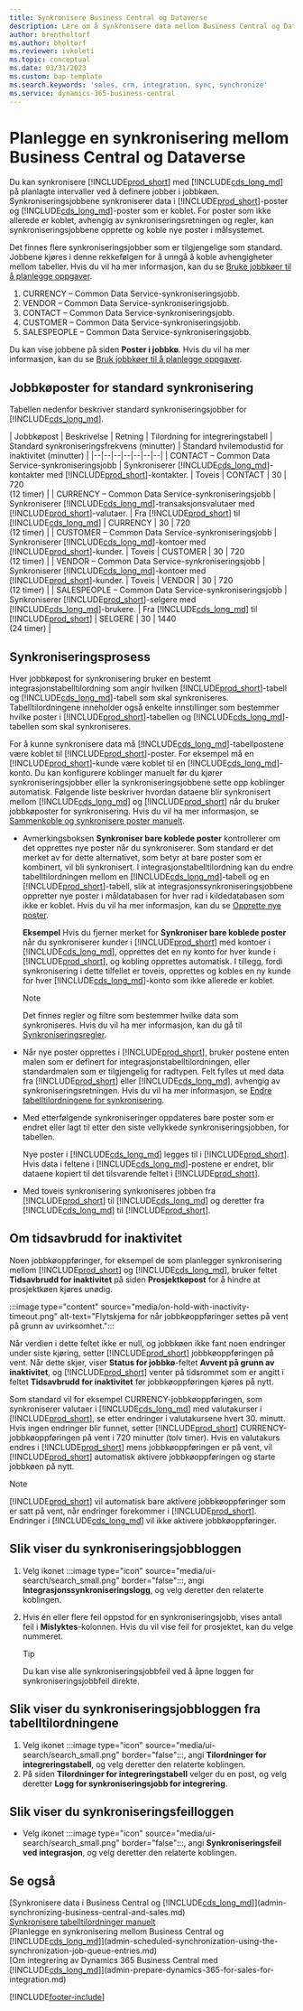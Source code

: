 ```yaml
---
title: Synkronisere Business Central og Dataverse
description: Lære om å synkronisere data mellom Business Central og Dataverse.
author: brentholtorf
ms.author: bholtorf
ms.reviewer: ivkoleti
ms.topic: conceptual
ms.date: 03/31/2023
ms.custom: bap-template
ms.search.keywords: 'sales, crm, integration, sync, synchronize'
ms.service: dynamics-365-business-central
---
```


# Planlegge en synkronisering mellom Business Central og Dataverse

Du kan synkronisere [!INCLUDE[prod_short](includes/prod_short.md)] med [!INCLUDE[cds_long_md](includes/cds_long_md.md)] på planlagte intervaller ved å definere jobber i jobbkøen. Synkroniseringsjobbene synkroniserer data i [!INCLUDE[prod_short](includes/prod_short.md)]-poster og [!INCLUDE[cds_long_md](includes/cds_long_md.md)]-poster som er koblet. For poster som ikke allerede er koblet, avhengig av synkroniseringsretningen og regler, kan synkroniseringsjobbene opprette og koble nye poster i målsystemet.

Det finnes flere synkroniseringsjobber som er tilgjengelige som standard. Jobbene kjøres i denne rekkefølgen for å unngå å koble avhengigheter mellom tabeller. Hvis du vil ha mer informasjon, kan du se [Bruke jobbkøer til å planlegge oppgaver](admin-job-queues-schedule-tasks.md).

1. CURRENCY – Common Data Service-synkroniseringsjobb.
2. VENDOR – Common Data Service-synkroniseringsjobb.
3. CONTACT – Common Data Service-synkroniseringsjobb.
4. CUSTOMER – Common Data Service-synkroniseringsjobb.
5. SALESPEOPLE – Common Data Service-synkroniseringsjobb.

Du kan vise jobbene på siden **Poster i jobbkø**. Hvis du vil ha mer informasjon, kan du se [Bruk jobbkøer til å planlegge oppgaver](admin-job-queues-schedule-tasks.md).

## Jobbkøposter for standard synkronisering

Tabellen nedenfor beskriver standard synkroniseringsjobber for [!INCLUDE[cds_long_md](includes/cds_long_md.md)].  

| Jobbkøpost | Beskrivelse | Retning | Tilordning for integreringstabell | Standard synkroniseringsfrekvens (minutter) | Standard hvilemodustid for inaktivitet (minutter) |
|--|--|--|--|--|--|--|
| CONTACT – Common Data Service-synkroniseringsjobb | Synkroniserer [!INCLUDE[cds_long_md](includes/cds_long_md.md)]-kontakter med [!INCLUDE[prod_short](includes/prod_short.md)]-kontakter. | Toveis | CONTACT | 30 | 720 <br>(12 timer) |
| CURRENCY – Common Data Service-synkroniseringsjobb | Synkroniserer [!INCLUDE[cds_long_md](includes/cds_long_md.md)]-transaksjonsvalutaer med [!INCLUDE[prod_short](includes/prod_short.md)]-valutaer. | Fra [!INCLUDE[prod_short](includes/prod_short.md)] til [!INCLUDE[cds_long_md](includes/cds_long_md.md)] | CURRENCY | 30 | 720 <br> (12 timer) |
| CUSTOMER – Common Data Service-synkroniseringsjobb | Synkroniserer [!INCLUDE[cds_long_md](includes/cds_long_md.md)]-kontoer med [!INCLUDE[prod_short](includes/prod_short.md)]-kunder. | Toveis | CUSTOMER | 30 | 720<br> (12 timer) |
| VENDOR – Common Data Service-synkroniseringsjobb | Synkroniserer [!INCLUDE[cds_long_md](includes/cds_long_md.md)]-kontoer med [!INCLUDE[prod_short](includes/prod_short.md)]-kunder. | Toveis | VENDOR | 30 | 720<br> (12 timer) |
| SALESPEOPLE – Common Data Service-synkroniseringsjobb | Synkroniserer [!INCLUDE[prod_short](includes/prod_short.md)]-selgere med [!INCLUDE[cds_long_md](includes/cds_long_md.md)]-brukere. | Fra [!INCLUDE[cds_long_md](includes/cds_long_md.md)] til [!INCLUDE[prod_short](includes/prod_short.md)] | SELGERE | 30 | 1440<br> (24 timer) |

## Synkroniseringsprosess

Hver jobbkøpost for synkronisering bruker en bestemt integrasjonstabelltilordning som angir hvilken [!INCLUDE[prod_short](includes/prod_short.md)]-tabell og [!INCLUDE[cds_long_md](includes/cds_long_md.md)]-tabell som skal synkroniseres. Tabelltilordningene inneholder også enkelte innstillinger som bestemmer hvilke poster i [!INCLUDE[prod_short](includes/prod_short.md)]-tabellen og [!INCLUDE[cds_long_md](includes/cds_long_md.md)]-tabellen som skal synkroniseres.  

For å kunne synkronisere data må [!INCLUDE[cds_long_md](includes/cds_long_md.md)]-tabellpostene være koblet til [!INCLUDE[prod_short](includes/prod_short.md)]-poster. For eksempel må en [!INCLUDE[prod_short](includes/prod_short.md)]-kunde være koblet til en [!INCLUDE[cds_long_md](includes/cds_long_md.md)]-konto. Du kan konfigurere koblinger manuelt før du kjører synkroniseringsjobber eller la synkroniseringsjobbene sette opp koblinger automatisk. Følgende liste beskriver hvordan dataene blir synkronisert mellom [!INCLUDE[cds_long_md](includes/cds_long_md.md)] og [!INCLUDE[prod_short](includes/prod_short.md)] når du bruker jobbkøposter for synkronisering. Hvis du vil ha mer informasjon, se [Sammenkoble og synkronisere poster manuelt](admin-how-to-couple-and-synchronize-records-manually.md).

- Avmerkingsboksen **Synkroniser bare koblede poster** kontrollerer om det opprettes nye poster når du synkroniserer. Som standard er det merket av for dette alternativet, som betyr at bare poster som er kombinert, vil bli synkronisert. I integrasjonstabelltilordning kan du endre tabelltilordningen mellom en [!INCLUDE[cds_long_md](includes/cds_long_md.md)]-tabell og en [!INCLUDE[prod_short](includes/prod_short.md)]-tabell, slik at integrasjonssynkroniseringsjobbene oppretter nye poster i måldatabasen for hver rad i kildedatabasen som ikke er koblet. Hvis du vil ha mer informasjon, kan du se [Opprette nye poster](admin-how-to-modify-table-mappings-for-synchronization.md#create-new-records).

    **Eksempel** Hvis du fjerner merket for **Synkroniser bare koblede poster** når du synkroniserer kunder i [!INCLUDE[prod_short](includes/prod_short.md)] med kontoer i [!INCLUDE[cds_long_md](includes/cds_long_md.md)], opprettes det en ny konto for hver kunde i [!INCLUDE[prod_short](includes/prod_short.md)], og kobling opprettes automatisk. I tillegg, fordi synkronisering i dette tilfellet er toveis, opprettes og kobles en ny kunde for hver [!INCLUDE[cds_long_md](includes/cds_long_md.md)]-konto som ikke allerede er koblet.  

    > [!NOTE]  
    > Det finnes regler og filtre som bestemmer hvilke data som synkroniseres. Hvis du vil ha mer informasjon, kan du gå til [Synkroniseringsregler](admin-synchronizing-business-central-and-sales.md).

- Når nye poster opprettes i [!INCLUDE[prod_short](includes/prod_short.md)], bruker postene enten malen som er definert for integrasjonstabelltilordningen, eller standardmalen som er tilgjengelig for radtypen. Felt fylles ut med data fra [!INCLUDE[prod_short](includes/prod_short.md)] eller [!INCLUDE[cds_long_md](includes/cds_long_md.md)], avhengig av synkroniseringsretningen. Hvis du vil ha mer informasjon, se [Endre tabelltilordningene for synkronisering](admin-how-to-modify-table-mappings-for-synchronization.md).  

- Med etterfølgende synkroniseringer oppdateres bare poster som er endret eller lagt til etter den siste vellykkede synkroniseringsjobben, for tabellen.  

     Nye poster i [!INCLUDE[cds_long_md](includes/cds_long_md.md)] legges til i [!INCLUDE[prod_short](includes/prod_short.md)]. Hvis data i feltene i [!INCLUDE[cds_long_md](includes/cds_long_md.md)]-postene er endret, blir dataene kopiert til det tilsvarende feltet i [!INCLUDE[prod_short](includes/prod_short.md)].  

- Med toveis synkronisering synkroniseres jobben fra [!INCLUDE[prod_short](includes/prod_short.md)] til [!INCLUDE[cds_long_md](includes/cds_long_md.md)] og deretter fra [!INCLUDE[cds_long_md](includes/cds_long_md.md)] til [!INCLUDE[prod_short](includes/prod_short.md)].

## Om tidsavbrudd for inaktivitet

Noen jobbkøoppføringer, for eksempel de som planlegger synkronisering mellom [!INCLUDE[prod_short](includes/prod_short.md)] og [!INCLUDE[cds_long_md](includes/cds_long_md.md)], bruker feltet **Tidsavbrudd for inaktivitet** på siden **Prosjektkøpost** for å hindre at prosjektkøen kjøres unødig.  

:::image type="content" source="media/on-hold-with-inactivity-timeout.png" alt-text="Flytskjema for når jobbkøoppføringer settes på vent på grunn av uvirksomhet.":::

Når verdien i dette feltet ikke er null, og jobbkøen ikke fant noen endringer under siste kjøring, setter [!INCLUDE[prod_short](includes/prod_short.md)] jobbkøoppføringen på vent. Når dette skjer, viser **Status for jobbkø**-feltet **Avvent på grunn av inaktivitet**, og [!INCLUDE[prod_short](includes/prod_short.md)] venter på tidsrommet som er angitt i feltet **Tidsavbrudd for inaktivitet** før jobbkøoppføringen kjøres på nytt.  

Som standard vil for eksempel CURRENCY-jobbkøoppføringen, som synkroniserer valutaer i [!INCLUDE[cds_long_md](includes/cds_long_md.md)] med valutakurser i [!INCLUDE[prod_short](includes/prod_short.md)], se etter endringer i valutakursene hvert 30. minutt. Hvis ingen endringer blir funnet, setter [!INCLUDE[prod_short](includes/prod_short.md)] CURRENCY-jobbkøoppføringen på vent i 720 minutter (tolv timer). Hvis en valutakurs endres i [!INCLUDE[prod_short](includes/prod_short.md)] mens jobbkøoppføringen er på vent, vil [!INCLUDE[prod_short](includes/prod_short.md)] automatisk aktivere jobbkøoppføringen og starte jobbkøen på nytt. 

> [!Note]
> [!INCLUDE[prod_short](includes/prod_short.md)] vil automatisk bare aktivere jobbkøoppføringer som er satt på vent, når endringer forekommer i [!INCLUDE[prod_short](includes/prod_short.md)]. Endringer i [!INCLUDE[cds_long_md](includes/cds_long_md.md)] vil ikke aktivere jobbkøoppføringer.

## Slik viser du synkroniseringsjobbloggen

1. Velg ikonet :::image type="icon" source="media/ui-search/search_small.png" border="false":::, angi **Integrasjonssynkroniseringslogg**, og velg deretter den relaterte koblingen.
2. Hvis én eller flere feil oppstod for en synkroniseringsjobb, vises antall feil i **Mislyktes**-kolonnen. Hvis du vil vise feil for prosjektet, kan du velge nummeret.  

    > [!TIP]  
    > Du kan vise alle synkroniseringsjobbfeil ved å åpne loggen for synkroniseringsjobbfeil direkte.

## Slik viser du synkroniseringsjobbloggen fra tabelltilordningene

1. Velg ikonet :::image type="icon" source="media/ui-search/search_small.png" border="false":::, angi **Tilordninger for integreringstabell**, og velg deretter den relaterte koblingen.
2. På siden **Tilordninger for integreringstabell** velger du en post, og velg deretter **Logg for synkroniseringsjobb for integrering**.  

## Slik viser du synkroniseringsfeilloggen

- Velg ikonet :::image type="icon" source="media/ui-search/search_small.png" border="false":::, angi **Synkroniseringsfeil ved integrasjon**, og velg deretter den relaterte koblingen.

## Se også

[Synkronisere data i Business Central og [!INCLUDE[cds_long_md](includes/cds_long_md.md)]](admin-synchronizing-business-central-and-sales.md)  
[Synkronisere tabelltilordninger manuelt](admin-manual-synchronization-of-table-mappings.md)  
[Planlegge en synkronisering mellom Business Central og [!INCLUDE[cds_long_md](includes/cds_long_md.md)]](admin-scheduled-synchronization-using-the-synchronization-job-queue-entries.md)  
[Om integrering av Dynamics 365 Business Central med [!INCLUDE[cds_long_md](includes/cds_long_md.md)]](admin-prepare-dynamics-365-for-sales-for-integration.md)  


[!INCLUDE[footer-include](includes/footer-banner.md)]
